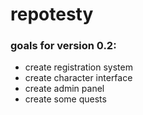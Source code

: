 # repotesty
### goals for version 0.2:
- create registration system
- create character interface
- create admin panel
- create some quests